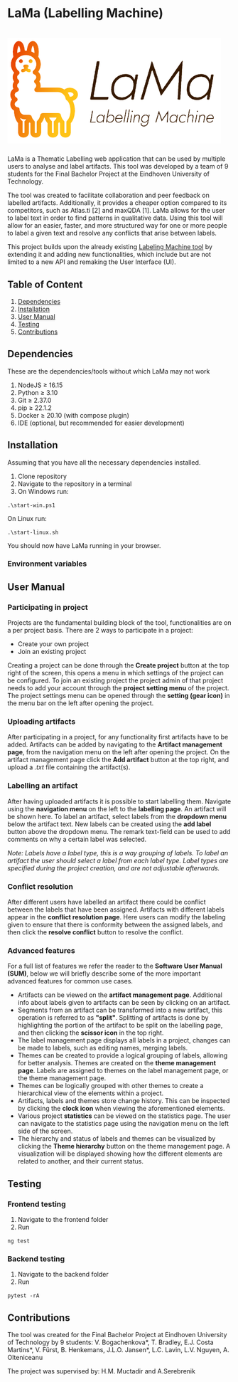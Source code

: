 # LaMa (Labelling Machine)

![LaMa logo](/frontend/assets/lama_nobg.png)
===
LaMa is a Thematic Labelling web application that can be used by multiple users to analyse and label artifacts. This tool was developed by a team of 9 students for the Final Bachelor Project at the Eindhoven University of Technology.

The tool was created to facilitate collaboration and peer feedback on labelled artifacts. Additionally, it provides a cheaper option compared to its competitors, such as Atlas.ti [2] and maxQDA [1]. LaMa allows for the user to label text in order to find patterns in qualitative data. Using this tool will allow for an easier, faster, and more structured way for one or more people to label a given text and resolve any conflicts that arise between labels.

This project builds upon the already existing [Labeling Machine tool](https://github.com/muctadir/labeling-machine) by extending it and adding new functionalities, which include but are not limited to a new API and remaking the User Interface (UI).

## Table of Content
1. [Dependencies](#dependencies)
2. [Installation](#installation)
3. [User Manual](#user_manual)
4. [Testing](#testing)
5. [Contributions](#contributions)

## <a name="dependencies"></a>Dependencies
These are the dependencies/tools without which LaMa may not work
1. NodeJS ≥ 16.15
2. Python ≥ 3.10
3. Git ≥ 2.37.0
4. pip ≥ 22.1.2
5. Docker ≥ 20.10 (with compose plugin)
6. IDE (optional, but recommended for easier development)

## <a name="installation"></a>Installation
Assuming that you have all the necessary dependencies installed.
1. Clone repository
2. Navigate to the repository in a terminal
3. On Windows run:
```
.\start-win.ps1
```
On Linux run:
```
.\start-linux.sh
```

You should now have LaMa running in your browser.

### Environment variables

## <a name="user_manual"></a>User Manual

### Participating in project
Projects are the fundamental building block of the tool, functionalities are on a per project basis. There are 2 ways to participate in a project:
* Create your own project
* Join an existing project

Creating a project can be done through the **Create project** button at the top right of the screen, this opens a menu in which settings of the project can be configured. To join an existing project the project admin of that project needs to add your account through the **project setting menu** of the project. The project settings menu can be opened through the **setting (gear icon)** in the menu bar on the left after opening the project.

### Uploading artifacts
After participating in a project, for any functionality first artifacts have to be added. Artifacts can be added by navigating to the **Artifact management page**, from the navigation menu on the left after opening the project. On the artifact management page click the **Add artifact** button at the top right, and upload a _.txt_ file containing the artifact(s).

### Labelling an artifact
After having uploaded artifacts it is possible to start labelling them. Navigate using the **navigation menu** on the left to the **labelling page**. An artifact will be shown here. To label an artifact, select labels from the **dropdown menu** below the artifact text. New labels can be created using the **add label** button above the dropdown menu. The remark text-field can be used to add comments on why a certain label was selected.

_Note: Labels have a label type, this is a way grouping of labels. To label an artifact the user should select a label from each label type. Label types are specified during the project creation, and are not adjustable afterwards._

### Conflict resolution
After different users have labelled an artifact there could be conflict between the labels that have been assigned. Artifacts with different labels appear in the **conflict resolution page**. Here users can modify the labeling given to ensure that there is conformity between the assigned labels, and then click the **resolve conflict** button to resolve the conflict.

### Advanced features
For a full list of features we refer the reader to the **Software User Manual (SUM)**, below we will briefly describe some of the more important advanced features for common use cases.

* Artifacts can be viewed on the **artifact management page**. Additional info about labels given to artifacts can be seen by clicking on an artifact.
* Segments from an artifact can be transformed into a new artifact, this operation is referred to as **"split"**. Splitting of artifacts is done by highlighting the portion of the artifact to be split on the labelling page, and then clicking the **scissor icon** in the top right.
* The label management page displays all labels in a project, changes can be made to labels, such as editing names, merging labels.
* Themes can be created to provide a logical grouping of labels, allowing for better analysis. Themes are created on the **theme management page**. Labels are assigned to themes on the label management page, or the theme management page.
* Themes can be logically grouped with other themes to create a hierarchical view of the elements within a project.
* Artifacts, labels and themes store change history. This can be inspected by clicking the **clock icon** when viewing the aforementioned elements.
* Various project **statistics** can be viewed on the statistics page. The user can navigate to the statistics page using the navigation menu on the left side of the screen.
* The hierarchy and status of labels and themes can be visualized by clicking the **Theme hierarchy** button on the theme management page. A visualization will be displayed showing how the different elements are related to another, and their current status.

## <a name="testing"></a>Testing
### Frontend testing
1. Navigate to the frontend folder
2. Run
```
ng test
```
### Backend testing
1. Navigate to the backend folder
2. Run
```
pytest -rA
```
## <a name="contributions"></a>Contributions
The tool was created for the Final Bachelor Project at Eindhoven University of Technology by 9 students: 
V. Bogachenkova*, 
T. Bradley, 
E.J. Costa Martins*, 
V. Fürst, 
B. Henkemans, 
J.L.O. Jansen*, 
L.C. Lavin, 
L.V. Nguyen, 
A. Olteniceanu

The project was supervised by: 
H.M. Muctadir and A.Serebrenik

